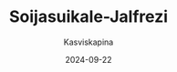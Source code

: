 ---
title: "Soija­suikale-Jalfrezi"
image: "https://vegaanibotti.lauravuo.me/2024/09/2024-09-22_small.png"
date: 2024-09-22
receipt_url: "https://kasviskapina.fi/reseptit/soijasuikale-jalfrezi"
author: "Kasviskapina"
---